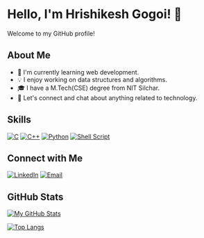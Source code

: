 # Hello, I'm Hrishikesh Gogoi! 👋

Welcome to my GitHub profile! 

## About Me

- 🌱 I'm currently learning web development.
- 💡 I enjoy working on data structures and algorithms.
- 🎓 I have a M.Tech(CSE) degree from NIT Silchar.
- 💬 Let's connect and chat about anything related to technology.

## Skills

[![C](https://img.shields.io/badge/C-00599C?style=for-the-badge&logo=c&logoColor=white)](https://en.wikipedia.org/wiki/C_(programming_language))
[![C++](https://img.shields.io/badge/C++-00599C?style=for-the-badge&logo=c%2B%2B&logoColor=white)](https://en.wikipedia.org/wiki/C%2B%2B)
[![Python](https://img.shields.io/badge/Python-3776AB?style=for-the-badge&logo=python&logoColor=white)](https://www.python.org/)
[![Shell Script](https://img.shields.io/badge/Shell_Script-FFD700?style=for-the-badge&logo=gnu-bash&logoColor=black)](https://en.wikipedia.org/wiki/Shell_script)

## Connect with Me

[![LinkedIn](https://img.shields.io/badge/LinkedIn-0077B5?style=for-the-badge&logo=linkedin&logoColor=white)](https://www.linkedin.com/in/hrishikesh-gogoi-60ab091a1/)
[![Email](https://img.shields.io/badge/Email-ff69b4?style=for-the-badge&logo=gmail&logoColor=white)](mailto:hrishikesh.gogoi.32@gmail.com)

## GitHub Stats

[![My GitHub Stats](https://github-readme-stats.vercel.app/api?username=hrishikeshgogoi&show_icons=true&hide_title=true&hide=contribs,prs&count_private=true&theme=dark)](https://github.com/hrishikeshgogoi)

[![Top Langs](https://github-readme-stats.vercel.app/api/top-langs/?username=hrishikeshgogoi&layout=compact&theme=dark)](https://github.com/hrishikeshgogoi)
